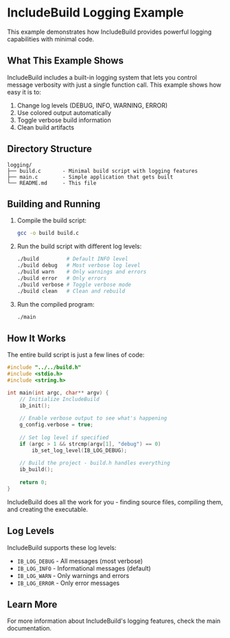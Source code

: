 # IncludeBuild Logging Example

This example demonstrates how IncludeBuild provides powerful logging capabilities with minimal code.

## What This Example Shows

IncludeBuild includes a built-in logging system that lets you control message verbosity with just a single function call. This example shows how easy it is to:

1. Change log levels (DEBUG, INFO, WARNING, ERROR)
2. Use colored output automatically
3. Toggle verbose build information
4. Clean build artifacts

## Directory Structure

```
logging/
├── build.c       - Minimal build script with logging features
├── main.c        - Simple application that gets built
└── README.md     - This file
```

## Building and Running

1. Compile the build script:
   ```bash
   gcc -o build build.c
   ```

2. Run the build script with different log levels:
   ```bash
   ./build         # Default INFO level
   ./build debug   # Most verbose log level
   ./build warn    # Only warnings and errors
   ./build error   # Only errors
   ./build verbose # Toggle verbose mode
   ./build clean   # Clean and rebuild
   ```

3. Run the compiled program:
   ```bash
   ./main
   ```

## How It Works

The entire build script is just a few lines of code:

```c
#include "../../build.h"
#include <stdio.h>
#include <string.h>

int main(int argc, char** argv) {
    // Initialize IncludeBuild
    ib_init();
    
    // Enable verbose output to see what's happening
    g_config.verbose = true;
    
    // Set log level if specified
    if (argc > 1 && strcmp(argv[1], "debug") == 0)
        ib_set_log_level(IB_LOG_DEBUG);
    
    // Build the project - build.h handles everything
    ib_build();
    
    return 0;
}
```

IncludeBuild does all the work for you - finding source files, compiling them, and creating the executable.

## Log Levels

IncludeBuild supports these log levels:

- `IB_LOG_DEBUG` - All messages (most verbose)
- `IB_LOG_INFO` - Informational messages (default)
- `IB_LOG_WARN` - Only warnings and errors
- `IB_LOG_ERROR` - Only error messages

## Learn More

For more information about IncludeBuild's logging features, check the main documentation. 